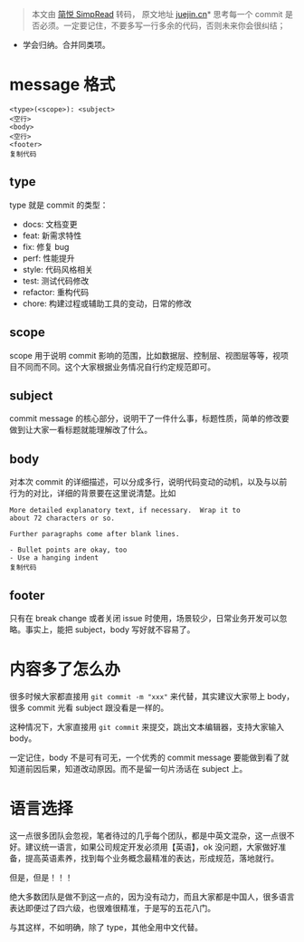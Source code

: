 > 本文由 [简悦 SimpRead](http://ksria.com/simpread/) 转码， 原文地址 [juejin.cn](https://juejin.cn/post/7138027830512173069)*   思考每一个 commit 是否必须。一定要记住，不要多写一行多余的代码，否则未来你会很纠结；
*   学会归纳。合并同类项。

message 格式
==========

```
<type>(<scope>): <subject>
<空行>
<body>
<空行>
<footer>
复制代码

```

type
----

type 就是 commit 的类型：

*   docs: 文档变更
*   feat: 新需求特性
*   fix: 修复 bug
*   perf: 性能提升
*   style: 代码风格相关
*   test: 测试代码修改
*   refactor: 重构代码
*   chore: 构建过程或辅助工具的变动，日常的修改

scope
-----

scope 用于说明 commit 影响的范围，比如数据层、控制层、视图层等等，视项目不同而不同。这个大家根据业务情况自行约定规范即可。

subject
-------

commit message 的核心部分，说明干了一件什么事，标题性质，简单的修改要做到让大家一看标题就能理解改了什么。

body
----

对本次 commit 的详细描述，可以分成多行，说明代码变动的动机，以及与以前行为的对比，详细的背景要在这里说清楚。比如

```
More detailed explanatory text, if necessary.  Wrap it to 
about 72 characters or so. 

Further paragraphs come after blank lines.

- Bullet points are okay, too
- Use a hanging indent
复制代码

```

footer
------

只有在 break change 或者关闭 issue 时使用，场景较少，日常业务开发可以忽略。事实上，能把 subject，body 写好就不容易了。

内容多了怎么办
=======

很多时候大家都直接用 `git commit -m "xxx"` 来代替，其实建议大家带上 body，很多 commit 光看 subject 跟没看是一样的。

这种情况下，大家直接用 `git commit` 来提交，跳出文本编辑器，支持大家输入 body。

一定记住，body 不是可有可无，一个优秀的 commit message 要能做到看了就知道前因后果，知道改动原因。而不是留一句片汤话在 subject 上。

语言选择
====

这一点很多团队会忽视，笔者待过的几乎每个团队，都是中英文混杂，这一点很不好。建议统一语言，如果公司规定开发必须用【英语】，ok 没问题，大家做好准备，提高英语素养，找到每个业务概念最精准的表达，形成规范，落地就行。

但是，但是！！！

绝大多数团队是做不到这一点的，因为没有动力，而且大家都是中国人，很多语言表达即便过了四六级，也很难很精准，于是写的五花八门。

与其这样，不如明确，除了 type，其他全用中文代替。